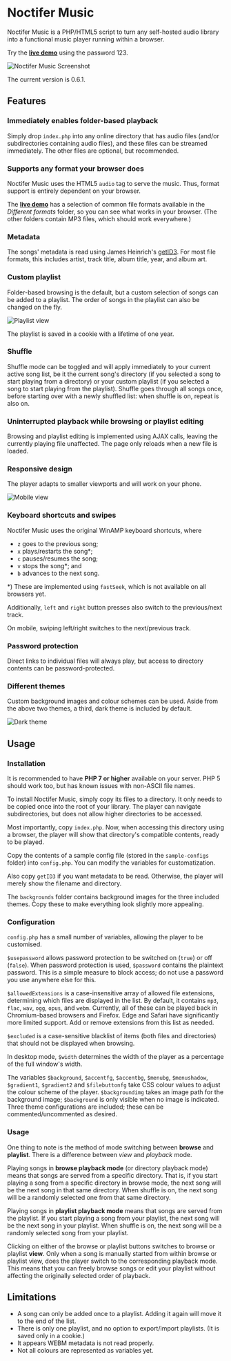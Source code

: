 # Noctifer Music

Noctifer Music is a PHP/HTML5 script to turn any self-hosted audio library into a functional music player running within a browser. 

Try the [**live demo**](https://music.lrk.tools/demo) using the password 123.

![Noctifer Music Screenshot](./default.jpg)

The current version is 0.6.1. 


## Features

### Immediately enables folder-based playback

Simply drop `index.php` into any online directory that has audio files (and/or subdirectories containing audio files), and these files can be streamed immediately. The other files are optional, but recommended.

### Supports any format your browser does

Noctifer Music uses the HTML5 `audio` tag to serve the music. Thus, format support is entirely dependent on your browser. 

The [**live demo**](https://music.lrk.tools/demo) has a selection of common file formats available in the *Different formats* folder, so you can see what works in your browser. (The other folders contain MP3 files, which should work everywhere.)

### Metadata

The songs' metadata is read using James Heinrich's [getID3](https://github.com/JamesHeinrich/getID3). For most file formats, this includes artist, track title, album title, year, and album art.

### Custom playlist

Folder-based browsing is the default, but a custom selection of songs can be added to a playlist. The order of songs in the playlist can also be changed on the fly.

![Playlist view](./playlist.jpg)

The playlist is saved in a cookie with a lifetime of one year.

### Shuffle

Shuffle mode can be toggled and will apply immediately to your current active song list, be it the current song's directory (if you selected a song to start playing from a directory) or your custom playlist (if you selected a song to start playing from the playlist). Shuffle goes through all songs once, before starting over with a newly shuffled list: when shuffle is on, repeat is also on.

### Uninterrupted playback while browsing or playlist editing

Browsing and playlist editing is implemented using AJAX calls, leaving the currently playing file unaffected. The page only reloads when a new file is loaded.

### Responsive design

The player adapts to smaller viewports and will work on your phone.

![Mobile view](./mobile.jpg)

### Keyboard shortcuts and swipes

Noctifer Music uses the original WinAMP keyboard shortcuts, where

* `z` goes to the previous song;
* `x` plays/restarts the song*;
* `c` pauses/resumes the song;
* `v` stops the song*; and
* `b` advances to the next song.

*) These are implemented using `fastSeek`, which is not available on all browsers yet.

Additionally, `left` and `right` button presses also switch to the previous/next track.

On mobile, swiping left/right switches to the next/previous track.

### Password protection

Direct links to individual files will always play, but access to directory contents can be password-protected. 

### Different themes

Custom background images and colour schemes can be used. Aside from the above two themes, a third, dark theme is included by default.

![Dark theme](./dark.jpg)


## Usage

### Installation

It is recommended to have **PHP 7 or higher** available on your server. PHP 5 should work too, but has known issues with non-ASCII file names.

To install Noctifer Music, simply copy its files to a directory. It only needs to be copied once into the root of your library. The player can navigate subdirectories, but does not allow higher directories to be accessed.

Most importantly, copy `index.php`. Now, when accessing this directory using a browser, the player will show that directory's compatible contents, ready to be played.

Copy the contents of a sample config file (stored in the `sample-configs` folder) into `config.php`. You can modify the variables for customatization.

Also copy `getID3` if you want metadata to be read. Otherwise, the player will merely show the filename and directory.

The `backgrounds` folder contains background images for the three included themes. Copy these to make everything look slightly more appealing.

### Configuration

`config.php` has a small number of variables, allowing the player to be customised.

`$usepassword` allows password protection to be switched on (`true`) or off (`false`). When password protection is used, `$password` contains the plaintext password. This is a simple measure to block access; do not use a password you use anywhere else for this. 

`$allowedExtensions` is a case-insensitive array of allowed file extensions, determining which files are displayed in the list. By default, it contains `mp3`, `flac`, `wav`, `ogg`, `opus`, and `webm`. Currently, all of these can be played back in Chromium-based browsers and Firefox. Edge and Safari have significantly more limited support. Add or remove extensions from this list as needed.

`$excluded` is a case-sensitive blacklist of items (both files and directories) that should not be displayed when browsing.

In desktop mode, `$width` determines the width of the player as a percentage of the full window's width.

The variables `$background`, `$accentfg`, `$accentbg`, `$menubg`, `$menushadow`, `$gradient1`, `$gradient2` and `$filebuttonfg` take CSS colour values to adjust the colour scheme of the player. `$backgroundimg` takes an image path for the background image; `$background` is only visible when no image is indicated. Three theme configurations are included; these can be commented/uncommented as desired. 

### Usage

One thing to note is the method of mode switching between **browse** and **playlist**. There is a difference between *view* and *playback* mode.

Playing songs in **browse playback mode** (or directory playback mode) means that songs are served from a specific directory. That is, if you start playing a song from a specific directory in browse mode, the next song will be the next song in that same directory. When shuffle is on, the next song will be a randomly selected one from that same directory.

Playing songs in **playlist playback mode** means that songs are served from the playlist. If you start playing a song from your playlist, the next song will be the next song in your playlist. When shuffle is on, the next song will be a randomly selected song from your playlist.

Clicking on either of the browse or playlist buttons switches to browse or playlist **view**. Only when a song is manually started from within browse or playlist view, does the player switch to the corresponding playback mode. This means that you can freely browse songs or edit your playlist without affecting the originally selected order of playback.


## Limitations

* A song can only be added once to a playlist. Adding it again will move it to the end of the list.
* There is only one playlist, and no option to export/import playlists. (It is saved only in a cookie.)
* It appears WEBM metadata is not read properly.
* Not all colours are represented as variables yet.
